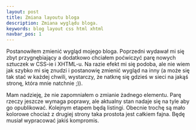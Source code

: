 ```yaml
---
layout: post
title: Zmiana layoutu bloga
description: Zmiana wyglądu bloga.
keywords: blog layout css html xhtml
navbar_pos: 1
---
```

Postanowiłem zmienić wygląd mojego bloga. Poprzedni wydawał mi się zbyt przygnębiający
a dodatkowo chciałem poćwiczyć parę nowych sztuczek w CSS-ie i XHTML-u. Na razie
efekt mi się podoba, ale nie wiem jak szybko mi się znudzi i postanowię zmienić
wygląd na inny (a może się tak stać w każdej chwili, wystarczy, że natknę się gdzieś
w sieci na jakąś stronę, która mnie natchnie ;)).

Mam nadzieję, że nie zapomniałem o zmianie żadnego elementu. Parę rzeczy jeszcze
wymaga poprawy, ale aktualny stan nadaje się na tyle aby go opublikować. Kolejnym
etapem będą listingi. Obecnie trochę są mało kolorowe chociaż z drugiej strony
taka prostota jest całkiem fajna. Będę musiał wypracować jakiś kompromis.